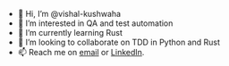- 👋 Hi, I’m @vishal-kushwaha
- 👀 I’m interested in QA and test automation
- 🌱 I’m currently learning Rust
- 💞️ I’m looking to collaborate on TDD in Python and Rust
- 📫 Reach me on [email](mailto:iitm.vishal.k@gmail.com) or [LinkedIn](https://www.linkedin.com/in/vishal-singh-kushwaha/).

<!---
vishal-kushwaha/vishal-kushwaha is a ✨ special ✨ repository because its `README.md` (this file) appears on your GitHub profile.
You can click the Preview link to take a look at your changes.
--->
